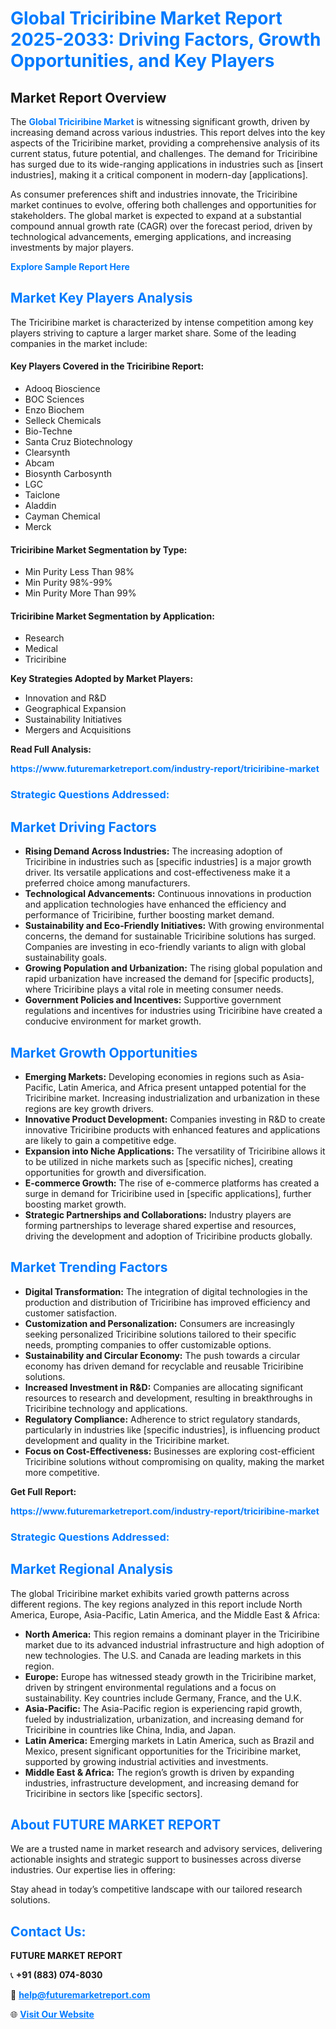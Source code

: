 <h1 style="color: #007BFF;">Global Triciribine Market Report 2025-2033: Driving Factors, Growth Opportunities, and Key Players</h1>

<section id="overview">
<h2>Market Report Overview</h2>
<p>The <a href="https://www.futuremarketreport.com/industry-report/triciribine-market" style="color: #007BFF; text-decoration: none;"><strong>Global Triciribine Market</strong></a> is witnessing significant growth, driven by increasing demand across various industries. This report delves into the key aspects of the Triciribine market, providing a comprehensive analysis of its current status, future potential, and challenges. The demand for Triciribine has surged due to its wide-ranging applications in industries such as [insert industries], making it a critical component in modern-day [applications].</p>
<p>As consumer preferences shift and industries innovate, the Triciribine market continues to evolve, offering both challenges and opportunities for stakeholders. The global market is expected to expand at a substantial compound annual growth rate (CAGR) over the forecast period, driven by technological advancements, emerging applications, and increasing investments by major players.</p>
</section>

<section id="overview">
<p><a href="https://www.futuremarketreport.com/request-sample/reportId=121659" style="color: #007BFF; text-decoration: none;"><strong>Explore Sample Report Here</strong></a></p>
</section>

<section id="key-players">
<h2 style="color: #007BFF;">Market Key Players Analysis</h2>
<p>The Triciribine market is characterized by intense competition among key players striving to capture a larger market share. Some of the leading companies in the market include:</p>
<h4>Key Players Covered in the Triciribine Report:</h4>
<ul><li>Adooq Bioscience</li><li>BOC Sciences</li><li>Enzo Biochem</li><li>Selleck Chemicals</li><li>Bio-Techne</li><li>Santa Cruz Biotechnology</li><li>Clearsynth</li><li>Abcam</li><li>Biosynth Carbosynth</li><li>LGC</li><li>Taiclone</li><li>Aladdin</li><li>Cayman Chemical</li><li>Merck</li></ul>
<h4>Triciribine Market Segmentation by Type:</h4>
<ul><li>Min Purity Less Than 98%</li><li>Min Purity 98%-99%</li><li>Min Purity More Than 99%</li></ul>

<h4>Triciribine Market Segmentation by Application:</h4>
<ul><li>Research</li><li>Medical</li><li>Triciribine</li></ul>
<p><strong>Key Strategies Adopted by Market Players:</strong></p>
<ul>
<li>Innovation and R&D</li>
<li>Geographical Expansion</li>
<li>Sustainability Initiatives</li>
<li>Mergers and Acquisitions</li>
</ul>
</section>

<section>
<p><strong>Read Full Analysis: </strong></p><a href="https://www.futuremarketreport.com/industry-report/triciribine-market" style="color: #007BFF; text-decoration: none;"><strong>https://www.futuremarketreport.com/industry-report/triciribine-market</strong></a>
<h3 style="color: #007BFF;">Strategic Questions Addressed:</h3>
</section>

<section id="driving-factors">
<h2 style="color: #007BFF;">Market Driving Factors</h2>
<ul>
<li><strong>Rising Demand Across Industries:</strong> The increasing adoption of Triciribine in industries such as [specific industries] is a major growth driver. Its versatile applications and cost-effectiveness make it a preferred choice among manufacturers.</li>
<li><strong>Technological Advancements:</strong> Continuous innovations in production and application technologies have enhanced the efficiency and performance of Triciribine, further boosting market demand.</li>
<li><strong>Sustainability and Eco-Friendly Initiatives:</strong> With growing environmental concerns, the demand for sustainable Triciribine solutions has surged. Companies are investing in eco-friendly variants to align with global sustainability goals.</li>
<li><strong>Growing Population and Urbanization:</strong> The rising global population and rapid urbanization have increased the demand for [specific products], where Triciribine plays a vital role in meeting consumer needs.</li>
<li><strong>Government Policies and Incentives:</strong> Supportive government regulations and incentives for industries using Triciribine have created a conducive environment for market growth.</li>
</ul>
</section>

<section id="growth-opportunities">
<h2 style="color: #007BFF;">Market Growth Opportunities</h2>
<ul>
<li><strong>Emerging Markets:</strong> Developing economies in regions such as Asia-Pacific, Latin America, and Africa present untapped potential for the Triciribine market. Increasing industrialization and urbanization in these regions are key growth drivers.</li>
<li><strong>Innovative Product Development:</strong> Companies investing in R&D to create innovative Triciribine products with enhanced features and applications are likely to gain a competitive edge.</li>
<li><strong>Expansion into Niche Applications:</strong> The versatility of Triciribine allows it to be utilized in niche markets such as [specific niches], creating opportunities for growth and diversification.</li>
<li><strong>E-commerce Growth:</strong> The rise of e-commerce platforms has created a surge in demand for Triciribine used in [specific applications], further boosting market growth.</li>
<li><strong>Strategic Partnerships and Collaborations:</strong> Industry players are forming partnerships to leverage shared expertise and resources, driving the development and adoption of Triciribine products globally.</li>
</ul>
</section>

<section id="trending-factors">
<h2 style="color: #007BFF;">Market Trending Factors</h2>
<ul>
<li><strong>Digital Transformation:</strong> The integration of digital technologies in the production and distribution of Triciribine has improved efficiency and customer satisfaction.</li>
<li><strong>Customization and Personalization:</strong> Consumers are increasingly seeking personalized Triciribine solutions tailored to their specific needs, prompting companies to offer customizable options.</li>
<li><strong>Sustainability and Circular Economy:</strong> The push towards a circular economy has driven demand for recyclable and reusable Triciribine solutions.</li>
<li><strong>Increased Investment in R&D:</strong> Companies are allocating significant resources to research and development, resulting in breakthroughs in Triciribine technology and applications.</li>
<li><strong>Regulatory Compliance:</strong> Adherence to strict regulatory standards, particularly in industries like [specific industries], is influencing product development and quality in the Triciribine market.</li>
<li><strong>Focus on Cost-Effectiveness:</strong> Businesses are exploring cost-efficient Triciribine solutions without compromising on quality, making the market more competitive.</li>
</ul>
</section>

<section>
<p><strong>Get Full Report: </strong></p><a href="https://www.futuremarketreport.com/industry-report/triciribine-market" style="color: #007BFF; text-decoration: none;"><strong>https://www.futuremarketreport.com/industry-report/triciribine-market</strong></a>
<h3 style="color: #007BFF;">Strategic Questions Addressed:</h3>
</section>


<section id="regional-analysis">
<h2 style="color: #007BFF;">Market Regional Analysis</h2>
<p>The global Triciribine market exhibits varied growth patterns across different regions. The key regions analyzed in this report include North America, Europe, Asia-Pacific, Latin America, and the Middle East & Africa:</p>
<ul>
<li><strong>North America:</strong> This region remains a dominant player in the Triciribine market due to its advanced industrial infrastructure and high adoption of new technologies. The U.S. and Canada are leading markets in this region.</li>
<li><strong>Europe:</strong> Europe has witnessed steady growth in the Triciribine market, driven by stringent environmental regulations and a focus on sustainability. Key countries include Germany, France, and the U.K.</li>
<li><strong>Asia-Pacific:</strong> The Asia-Pacific region is experiencing rapid growth, fueled by industrialization, urbanization, and increasing demand for Triciribine in countries like China, India, and Japan.</li>
<li><strong>Latin America:</strong> Emerging markets in Latin America, such as Brazil and Mexico, present significant opportunities for the Triciribine market, supported by growing industrial activities and investments.</li>
<li><strong>Middle East & Africa:</strong> The region’s growth is driven by expanding industries, infrastructure development, and increasing demand for Triciribine in sectors like [specific sectors].</li>
</ul>
</section>

<footer>
<h2 style="color: #007BFF;">About FUTURE MARKET REPORT</h2>
<p>We are a trusted name in market research and advisory services, delivering actionable insights and strategic support to businesses across diverse industries. Our expertise lies in offering:</p>

<p>Stay ahead in today’s competitive landscape with our tailored research solutions.</p>

<h2 style="color: #007BFF;">Contact Us:</h2>
<p><strong>FUTURE MARKET REPORT</strong></p>
<p>📞 <strong>+91 (883) 074-8030</strong></p>
<p>📧 <strong><a href="mailto:help@futuremarketreport.com" style="color: #007BFF;">help@futuremarketreport.com</a></strong></p>
<p>🌐 <strong><a href="https://www.futuremarketreport.com/" style="color: #007BFF;">Visit Our Website</a></strong></p>
</footer>